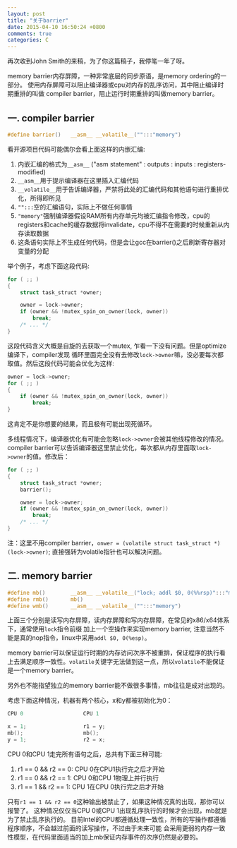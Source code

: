 ```yaml
---
layout: post
title: "关于barrier"
date: 2015-04-10 16:50:24 +0800
comments: true
categories: C
---
```


再次收到John Smith的来稿，为了你这篇稿子，我停笔一年了呀。

memory barrier内存屏障，一种非常底层的同步原语，是memory ordering的一部分。
使用内存屏障可以阻止编译器或cpu对内存的乱序访问，其中阻止编译时期重排的叫做
compiler barrier，阻止运行时期重排的叫做memory barrier。

<!-- more -->

## 一. compiler barrier
```c
#define barrier()   __asm__ __volatile__("":::"memory")
```

看开源项目代码可能偶尔会看上面这样的内嵌汇编:
1. 内嵌汇编的格式为`__asm__` ("asm statement" : outputs : inputs : registers-modified)
2. `__asm__`用于提示编译器在这里插入汇编代码
3. `__volatile__`用于告诉编译器，严禁将此处的汇编代码和其他语句进行重排优化，所得即所见
4. `"":::`空的汇编语句，实际上不做任何事情
5. `"memory"`强制编译器假设RAM所有内存单元均被汇编指令修改，cpu的registers和cache的缓存数据将invalidate，cpu不得不在需要的时候重新从内存读取数据
6. 这条语句实际上不生成任何代码，但是会让gcc在barrier()之后刷新寄存器对变量的分配

举个例子，考虑下面这段代码:
```c
for ( ;; )
{
    struct task_struct *owner;

    owner = lock->owner;
    if (owner && !mutex_spin_on_owner(lock, owner))
        break;
    /* ... */
}
```

这段代码含义大概是自旋的去获取一个mutex, 乍看一下没有问题。但是optimize编译下，compiler发现
循环里面完全没有去修改`lock->owner`嘛，没必要每次都取值。然后这段代码可能会优化为这样:

```c
owner = lock->owner;
for ( ;; )
{
    if (owner && !mutex_spin_on_owner(lock, owner))
        break;
}
```

这肯定不是你想要的结果，而且极有可能出现死循环。

多线程情况下，编译器优化有可能会忽略`lock->owner`会被其他线程修改的情况。compiler barrier可以告诉编译器这里禁止优化，每次都从内存里面取`lock->owner`的值。修改后：

```c
for ( ;; )
{
    struct task_struct *owner;
    barrier();

    owner = lock->owner;
    if (owner && !mutex_spin_on_owner(lock, owner))
        break;
    /* ... */
}
```

注：这里不用compiler barrier，`onwer = (volatile struct task_struct *)(lock->owner)`;
直接强转为volatile指针也可以解决问题。

## 二. memory barrier

```c
#define mb()        __asm__ __volatile__("lock; addl $0, 0(%%rsp)":::"memory")
#define rmb()       mb()
#define wmb()       __asm__ __volatile__("":::"memory")
```

上面三个分别是读写内存屏障，读内存屏障和写内存屏障，在常见的x86/x64体系下，通常使用`lock`指令前缀
加上一个空操作来实现memory barrier, 注意当然不能是真的nop指令，linux中采用`addl $0, 0(%esp)`。

memory barrier可以保证运行时期的内存访问次序不被重排，保证程序的执行看上去满足顺序一致性。`volatile`关键字无法做到这一点，所以`volatile`不能保证是一个memory barrier。

另外也不能指望独立的memory barrier能不做很多事情，mb往往是成对出现的。

考虑下面这种情况，机器有两个核心，x和y都被初始化为0：
```c
CPU 0                   CPU 1

x = 1;                  r1 = y;
mb();                   mb();
y = 1;                  r2 = x;
```

CPU 0和CPU 1走完所有语句之后，总共有下面三种可能:
1. r1 == 0 && r2 == 0: CPU 0在CPU1执行完之后才开始
2. r1 == 0 && r2 == 1: CPU 0和CPU 1物理上并行执行
3. r1 == 1 && r2 == 1: CPU 1在CPU 0执行完之后才开始

只有`r1 == 1 && r2 == 0`这种输出被禁止了，如果这种情况真的出现，那你可以报警了。
这种情况仅仅当CPU 0或CPU 1出现乱序执行的时候才会出现，mb就是为了禁止乱序执行的。
目前Intel的CPU都遵循处理一致性，所有的写操作都遵循程序顺序，不会越过前面的读写操作，不过由于未来可能
会采用更弱的内存一致性模型，在代码里面适当的加上mb保证内存事件的次序仍然是必要的。

